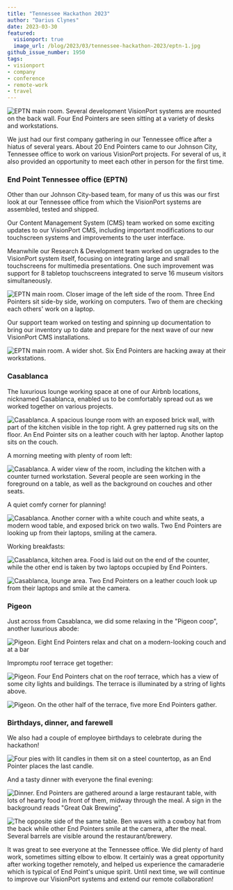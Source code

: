 ```yaml
---
title: "Tennessee Hackathon 2023"
author: "Darius Clynes"
date: 2023-03-30
featured:
  visionport: true
  image_url: /blog/2023/03/tennessee-hackathon-2023/eptn-1.jpg
github_issue_number: 1950
tags:
- visionport
- company
- conference
- remote-work
- travel
---
```


![EPTN main room. Several development VisionPort systems are mounted on the back wall. Four End Pointers are seen sitting at a variety of desks and workstations.](/blog/2023/03/tennessee-hackathon-2023/eptn-1.jpg)

We just had our first company gathering in our Tennessee office after a hiatus of several years. About 20 End Pointers came to our Johnson City, Tennessee office to work on various VisionPort projects. For several of us, it also provided an opportunity to meet each other in person for the first time.

### End Point Tennessee office (EPTN)

Other than our Johnson City-based team, for many of us this was our first look at our Tennessee office from which the VisionPort systems are assembled, tested and shipped.

Our Content Management System (CMS) team worked on some exciting updates to our VisionPort CMS, including important modifications to our touchscreen systems and improvements to the user interface.

Meanwhile our Research & Development team worked on upgrades to the VisionPort system itself, focusing on integrating large and small touchscreens for multimedia presentations. One such improvement was support for 8 tabletop touchscreens integrated to serve 16 museum visitors simultaneously.

![EPTN main room. Closer image of the left side of the room. Three End Pointers sit side-by side, working on computers. Two of them are checking each others' work on a laptop.](/blog/2023/03/tennessee-hackathon-2023/eptn-3.jpg)

Our support team worked on testing and spinning up documentation to bring our inventory up to date and prepare for the next wave of our new VisionPort CMS installations.

![EPTN main room. A wider shot. Six End Pointers are hacking away at their workstations.](/blog/2023/03/tennessee-hackathon-2023/eptn-4.jpg)

### Casablanca

The luxurious lounge working space at one of our Airbnb locations, nicknamed Casablanca, enabled us to be comfortably spread out as we worked together on various projects.

![Casablanca. A spacious lounge room with an exposed brick wall, with part of the kitchen visible in the top right. A grey patterned rug sits on the floor. An End Pointer sits on a leather couch with her laptop. Another laptop sits on the couch.](/blog/2023/03/tennessee-hackathon-2023/cbl-1.jpg)

A morning meeting with plenty of room left:

![Casablanca. A wider view of the room, including the kitchen with a counter turned workstation. Several people are seen working in the foreground on a table, as well as the background on couches and other seats.](/blog/2023/03/tennessee-hackathon-2023/cbl-2.jpg)

A quiet comfy corner for planning!

![Casablanca. Another corner with a white couch and white seats, a modern wood table, and exposed brick on two walls. Two End Pointers are looking up from their laptops, smiling at the camera.](/blog/2023/03/tennessee-hackathon-2023/cbl-3.jpg)

Working breakfasts:

![Casablanca, kitchen area. Food is laid out on the end of the counter, while the other end is taken by two laptops occupied by End Pointers.](/blog/2023/03/tennessee-hackathon-2023/cbl-4.jpg)

![Casablanca, lounge area. Two End Pointers on a leather couch look up from their laptops and smile at the camera.](/blog/2023/03/tennessee-hackathon-2023/cbl-5.jpg)

### Pigeon

Just across from Casablanca, we did some relaxing in the "Pigeon coop", another luxurious abode:

![Pigeon. Eight End Pointers relax and chat on a modern-looking couch and at a bar](/blog/2023/03/tennessee-hackathon-2023/pigeon-1.jpg)

Impromptu roof terrace get together:

![Pigeon. Four End Pointers chat on the roof terrace, which has a view of some city lights and buildings. The terrace is illuminated by a string of lights above.](/blog/2023/03/tennessee-hackathon-2023/pigeon-2.jpg)

![Pigeon. On the other half of the terrace, five more End Pointers gather.](/blog/2023/03/tennessee-hackathon-2023/pigeon-3.jpg)

### Birthdays, dinner, and farewell

We also had a couple of employee birthdays to celebrate during the hackathon!

![Four pies with lit candles in them sit on a steel countertop, as an End Pointer places the last candle.](/blog/2023/03/tennessee-hackathon-2023/birthday-1.jpg)

And a tasty dinner with everyone the final evening:

![Dinner. End Pointers are gathered around a large restaurant table, with lots of hearty food in front of them, midway through the meal. A sign in the background reads "Great Oak Brewing".](/blog/2023/03/tennessee-hackathon-2023/dinner-1.jpg)

![The opposite side of the same table. Ben waves with a cowboy hat from the back while other End Pointers smile at the camera, after the meal. Several barrels are visible around the restaurant/brewery.](/blog/2023/03/tennessee-hackathon-2023/dinner-3.jpg)

It was great to see everyone at the Tennessee office. We did plenty of hard work, sometimes sitting elbow to elbow. It certainly was a great opportunity after working together remotely, and helped us experience the camaraderie which is typical of End Point's unique spirit. Until next time, we will continue to improve our VisionPort systems and extend our remote collaboration!

